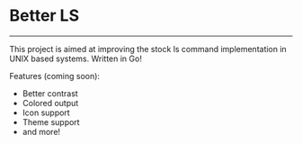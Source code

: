 # Better LS

---

This project is aimed at improving the stock ls command implementation in UNIX based systems. Written in Go!

Features (coming soon):

- Better contrast
- Colored output
- Icon support
- Theme support
- and more!
